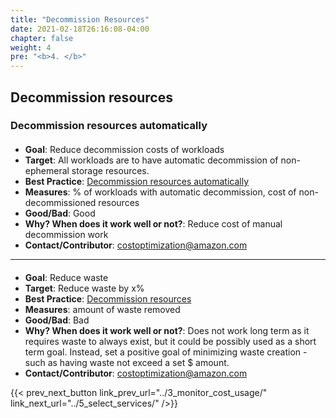 ```yaml
---
title: "Decommission Resources"
date: 2021-02-18T26:16:08-04:00
chapter: false
weight: 4
pre: "<b>4. </b>"
---
```



## Decommission resources

### Decommission resources automatically
#### 
 - **Goal**: Reduce decommission costs of workloads
 - **Target**: All workloads are to have automatic decommission of non-ephemeral storage resources.
 - **Best Practice**: [Decommission resources automatically](https://docs.aws.amazon.com/wellarchitected/latest/cost-optimization-pillar/decommission-resources.html)
  - **Measures**: % of workloads with automatic decommission, cost of non-decommissioned resources
 - **Good/Bad**: Good
 - **Why? When does it work well or not?**: Reduce cost of manual decommission work
 - **Contact/Contributor**: costoptimization@amazon.com

---

#### 
 - **Goal**: Reduce waste
 - **Target**: Reduce waste by x%
 - **Best Practice**: [Decommission resources](https://docs.aws.amazon.com/wellarchitected/latest/cost-optimization-pillar/decommission-resources.html)
  - **Measures**: amount of waste removed
 - **Good/Bad**: Bad
 - **Why? When does it work well or not?**: Does not work long term as it requires waste to always exist, but it could be possibly used as a short term goal. Instead, set a positive goal of minimizing waste creation - such as having waste not exceed a set $ amount.
 - **Contact/Contributor**: costoptimization@amazon.com



{{< prev_next_button link_prev_url="../3_monitor_cost_usage/" link_next_url="../5_select_services/" />}}


